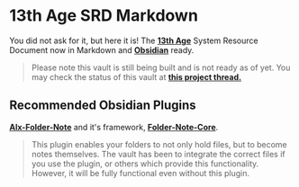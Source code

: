 # 13th Age SRD Markdown

You did not ask for it, but here it is! The [**13th Age**](https://pelgranepress.com/13th-age/) System Resource Document now in Markdown and [**Obsidian**](https://obsidian.md) ready.


> Please note this vault is still being built and is not ready as of yet. You may check the status of this vault at [**this project thread.**](https://github.com/ObsidianTTRPGProject/ObsidianTTRPGShare/issues/11)


## Recommended Obsidian Plugins
[**Alx-Folder-Note**](https://github.com/aidenlx/alx-folder-note) and it's framework, [**Folder-Note-Core**](https://github.com/aidenlx/folder-note-core). 
> This plugin enables your folders to not only hold files, but to become notes themselves. The vault has been to integrate the correct files if you use the plugin, or others which provide this functionality. However, it will be fully functional even without this plugin.
